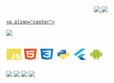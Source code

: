 <div align="center">
  <a href="https://github.com/luispimenta95">
  <img height="180em" src="https://github-readme-stats.vercel.app/api?username=luispimenta95&show_icons=true&theme=dark&include_all_commits=true&count_private=true"/>
  <img height="180em" src="https://github-readme-stats.vercel.app/api/top-langs/?username=luispimenta95&layout=compact&langs_count=7&theme=dark"/>
</div>

    <p align="center">
  <a href="https://github.com/luispimenta95/">
    <img src="https://readme-typing-svg.demolab.com?font=Roboto+Mono&pause=1000&color=0047AB&center=true&vCenter=true&width=435&lines=Full+Stack+Web+Developer;Focus+on+PHP%2F+backend" />
  </a>
</p>
    <div style="display: inline_block"><br>
    <img align="center" alt="Luis-Js" height="30" width="40" src="https://raw.githubusercontent.com/devicons/devicon/master/icons/javascript/javascript-plain.svg">
  <img align="center" alt="Luis-HTML" height="30" width="40" src="https://raw.githubusercontent.com/devicons/devicon/master/icons/html5/html5-original.svg">
  <img align="center" alt="Luis-CSS" height="30" width="40" src="https://raw.githubusercontent.com/devicons/devicon/master/icons/css3/css3-original.svg">
  <img align="center" alt="Luis-Python" height="30" width="40" src="https://raw.githubusercontent.com/devicons/devicon/master/icons/python/python-original.svg">
    <img align="center" alt="Luis-Flutter" height="30" width="40" src="https://raw.githubusercontent.com/devicons/devicon/master/icons/flutter/flutter-original.svg">
    <img align="center" alt="Luis-ads" height="30" width="40" src="https://raw.githubusercontent.com/devicons/devicon/master/icons/android/android-original.svg">


  
</div>
  
  ##
 
<div> 

 <a href="https://www.linkedin.com/in/luis-felipe-araujo-pimenta-60a1b7118/" target="_blank"><img src="https://img.shields.io/badge/-LinkedIn-%23333?style=for-the-badge&logo=linkedin&logoColor=white" target="_blank"></a> 
  <a href = "mailto:luisfelipearaujopimenta@gmail.com"><img src="https://img.shields.io/badge/-Gmail-%23333?style=for-the-badge&logo=gmail&logoColor=white" target="_blank"></a>
  <a href="https://www.instagram.com/_luispimenta_" target="_blank"><img src="https://img.shields.io/badge/-Instagram-%23333?style=for-the-badge&logo=instagram&logoColor=white" target="_blank"></a>
    <a href="https://wa.me/5561998690313" target="_blank"><img src="https://img.shields.io/badge/-WhatsApp-%23333?style=for-the-badge&logo=whatsapp&logoColor=white" target="_blank"></a>
  
</div>
